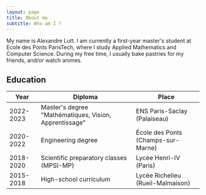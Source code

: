 ```yaml
---
layout: page
title: About me
subtitle: Who am I ?
---
```


My name is Alexandre Lutt. I am currently a first-year master's student at Ecole des Ponts ParisTech, where I study Applied Mathematics and Computer Science.
During my free time, I usually bake pastries for my friends, and/or watch animes.

## Education

| Year      | Diploma                                                | Place                                 |
| --------- | ------------------------------------------------------ | ------------------------------------- |
| 2022-2023 | Master's degree "Mathématiques, Vision, Apprentissage" | ENS Paris-Saclay (Palaiseau)          |
| 2020-2022 | Engineering degree                                     | École des Ponts (Champs-sur-Marne)    |
| 2018-2020 | Scientific preparatory classes (MPSI-MP)               | Lycée Henri-IV (Paris)                |
| 2015-2018 | High-school curriculum                                 | Lycée Richelieu (Rueil-Malmaison)     |
